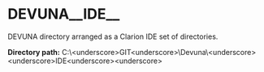 # DEVUNA__IDE__
DEVUNA directory arranged as a Clarion IDE set of directories.

**Directory path:** C:\\&lt;underscore&gt;GIT&lt;underscore&gt;\\Devuna\\&lt;underscore&gt;&lt;underscore&gt;IDE&lt;underscore&gt;&lt;underscore&gt;
